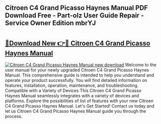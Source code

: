 ## Citroen C4 Grand Picasso Haynes Manual PDF Download Free - Part-oIz User Guide Repair - Service Owner Edition mbrYJ

# <h2><a href="http://bc47997.oget.top/?id=Citroen+C4+Grand+Picasso+Haynes+Manual">🔗Download New 👉🔴 Citroen C4 Grand Picasso Haynes Manual</a></h2>

[![Citroen C4 Grand Picasso Haynes Manual new download](https://i.imgur.com/5g1atiW.png)](http://bc47997.oget.top/?id=Citroen+C4+Grand+Picasso+Haynes+Manual)
Welcome to the user manual for your newly upgraded Citroen C4 Grand Picasso Haynes Manual. This comprehensive guide is intended to help you understand and operate your product successfully. You will find detailed information on features, installation, operation, maintenance, and troubleshooting. Compatible with a Variety of Devices This Citroen C4 Grand Picasso Haynes Manual seamlessly integrates with a variety of devices and platforms. Explore the possibilities of list of features with your new Citroen C4 Grand Picasso Haynes Manual. Let's Get Started! Contact us today and let us Citroen C4 Grand Picasso Haynes Manual guide you through the process.
